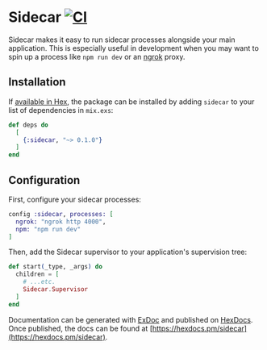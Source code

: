 # Sidecar [![CI](https://github.com/jclem/sidecar/workflows/CI/badge.svg?branch=main&event=push)](https://github.com/jclem/sidecar/actions?query=event%3Apush+branch%3Amain+workflow%3ACI)

Sidecar makes it easy to run sidecar processes alongside your main
application. This is especially useful in development when you may want to
spin up a process like `npm run dev` or an [ngrok](https://ngrok.io) proxy.

## Installation

If [available in Hex](https://hex.pm/docs/publish), the package can be installed
by adding `sidecar` to your list of dependencies in `mix.exs`:

```elixir
def deps do
  [
    {:sidecar, "~> 0.1.0"}
  ]
end
```

## Configuration

First, configure your sidecar processes:

```elixir
config :sidecar, processes: [
  ngrok: "ngrok http 4000",
  npm: "npm run dev"
]
```

Then, add the Sidecar supervisor to your application's supervision tree:

```elixir
def start(_type, _args) do
  children = [
    # ...etc.
    Sidecar.Supervisor
  ]
end
```

Documentation can be generated with [ExDoc](https://github.com/elixir-lang/ex_doc)
and published on [HexDocs](https://hexdocs.pm). Once published, the docs can
be found at [https://hexdocs.pm/sidecar](https://hexdocs.pm/sidecar).
